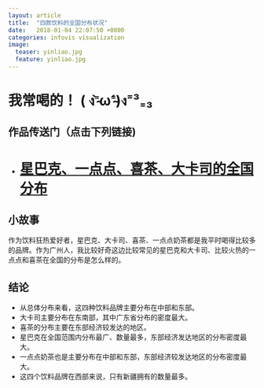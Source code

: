 ```yaml
---
layout: article
title:  "四款饮料的全国分布状况"
date:   2018-01-04 22:07:50 +0800
categories: infovis visualization
image:
  teaser: yinliao.jpg
  feature: yinliao.jpg
---
```


# 我常喝的！ ( ง⁼̴̀ω⁼̴́)ง⁼³₌₃


##  作品传送门（点击下列链接)  
- # <a href="https://public.tableau.com/views/1_5276/1_2?:embed=y&:display_count=yes" target="_blank">星巴克、一点点、喜茶、大卡司的全国分布</a>

## 小故事
作为饮料狂热爱好者，星巴克、大卡司、喜茶、一点点奶茶都是我平时喝得比较多的品牌。作为广州人，我比较好奇这边比较常见的星巴克和大卡司、比较火热的一点点和喜茶在全国的分布是怎么样的。


## 结论
- 从总体分布来看，这四种饮料品牌主要分布在中部和东部。
- 大卡司主要分布在东南部，其中广东省分布的密度最大。
- 喜茶的分布主要在东部经济较发达的地区。
- 星巴克在全国范围内分布最广、数量最多，东部经济发达地区的分布密度最大。
- 一点点奶茶也是主要分布在中部和东部，东部经济较发达地区的分布密度最大。
- 这四个饮料品牌在西部来说，只有新疆拥有的数量最多。